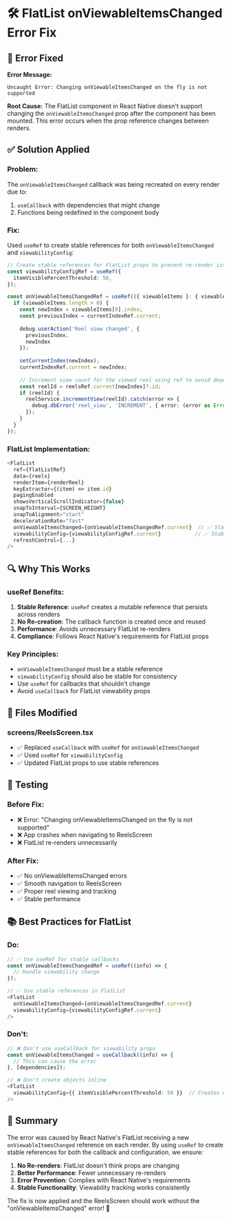 # 🛠️ FlatList onViewableItemsChanged Error Fix

## 🚨 Error Fixed

**Error Message:**
```
Uncaught Error: Changing onViewableItemsChanged on the fly is not supported
```

**Root Cause:**
The FlatList component in React Native doesn't support changing the `onViewableItemsChanged` prop after the component has been mounted. This error occurs when the prop reference changes between renders.

## ✅ Solution Applied

### **Problem:**
The `onViewableItemsChanged` callback was being recreated on every render due to:
1. `useCallback` with dependencies that might change
2. Functions being redefined in the component body

### **Fix:**
Used `useRef` to create stable references for both `onViewableItemsChanged` and `viewabilityConfig`:

```typescript
// Create stable references for FlatList props to prevent re-render issues
const viewabilityConfigRef = useRef({
  itemVisiblePercentThreshold: 50,
});

const onViewableItemsChangedRef = useRef(({ viewableItems }: { viewableItems: any[] }) => {
  if (viewableItems.length > 0) {
    const newIndex = viewableItems[0].index;
    const previousIndex = currentIndexRef.current;
    
    debug.userAction('Reel view changed', { 
      previousIndex, 
      newIndex
    });
    
    setCurrentIndex(newIndex);
    currentIndexRef.current = newIndex;
    
    // Increment view count for the viewed reel using ref to avoid dependency issues
    const reelId = reelsRef.current[newIndex]?.id;
    if (reelId) {
      reelService.incrementView(reelId).catch(error => {
        debug.dbError('reel_view', 'INCREMENT', { error: (error as Error).message });
      });
    }
  }
});
```

### **FlatList Implementation:**
```typescript
<FlatList
  ref={flatListRef}
  data={reels}
  renderItem={renderReel}
  keyExtractor={(item) => item.id}
  pagingEnabled
  showsVerticalScrollIndicator={false}
  snapToInterval={SCREEN_HEIGHT}
  snapToAlignment="start"
  decelerationRate="fast"
  onViewableItemsChanged={onViewableItemsChangedRef.current}  // ✅ Stable reference
  viewabilityConfig={viewabilityConfigRef.current}           // ✅ Stable reference
  refreshControl={...}
/>
```

## 🔍 Why This Works

### **useRef Benefits:**
1. **Stable Reference**: `useRef` creates a mutable reference that persists across renders
2. **No Re-creation**: The callback function is created once and reused
3. **Performance**: Avoids unnecessary FlatList re-renders
4. **Compliance**: Follows React Native's requirements for FlatList props

### **Key Principles:**
- `onViewableItemsChanged` must be a stable reference
- `viewabilityConfig` should also be stable for consistency
- Use `useRef` for callbacks that shouldn't change
- Avoid `useCallback` for FlatList viewability props

## 🚀 Files Modified

### **screens/ReelsScreen.tsx**
- ✅ Replaced `useCallback` with `useRef` for `onViewableItemsChanged`
- ✅ Used `useRef` for `viewabilityConfig`
- ✅ Updated FlatList props to use stable references

## 🧪 Testing

### **Before Fix:**
- ❌ Error: "Changing onViewableItemsChanged on the fly is not supported"
- ❌ App crashes when navigating to ReelsScreen
- ❌ FlatList re-renders unnecessarily

### **After Fix:**
- ✅ No onViewableItemsChanged errors
- ✅ Smooth navigation to ReelsScreen
- ✅ Proper reel viewing and tracking
- ✅ Stable performance

## 📚 Best Practices for FlatList

### **Do:**
```typescript
// ✅ Use useRef for stable callbacks
const onViewableItemsChangedRef = useRef((info) => {
  // Handle viewability change
});

// ✅ Use stable references in FlatList
<FlatList
  onViewableItemsChanged={onViewableItemsChangedRef.current}
  viewabilityConfig={viewabilityConfigRef.current}
/>
```

### **Don't:**
```typescript
// ❌ Don't use useCallback for viewability props
const onViewableItemsChanged = useCallback((info) => {
  // This can cause the error
}, [dependencies]);

// ❌ Don't create objects inline
<FlatList
  viewabilityConfig={{ itemVisiblePercentThreshold: 50 }}  // Creates new object each render
/>
```

## 🎯 Summary

The error was caused by React Native's FlatList receiving a new `onViewableItemsChanged` reference on each render. By using `useRef` to create stable references for both the callback and configuration, we ensure:

1. **No Re-renders**: FlatList doesn't think props are changing
2. **Better Performance**: Fewer unnecessary re-renders
3. **Error Prevention**: Complies with React Native's requirements
4. **Stable Functionality**: Viewability tracking works consistently

The fix is now applied and the ReelsScreen should work without the "onViewableItemsChanged" error! 🎉
